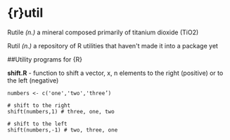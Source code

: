 {r}util
=====

Rutile *(n.)* a mineral composed primarily of titanium dioxide (TiO2)

Rutil *(n.)* a repository of R utilities that haven't made it into a package yet


##Utility programs for {R}

**shift.R** - function to shift a vector, x, n elements to the right (positive) or to the left (negative)

	numbers <- c('one','two','three’)

	# shift to the right
	shift(numbers,1) # three, one, two

	# shift to the left
	shift(numbers,-1) # two, three, one
